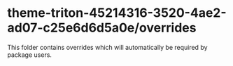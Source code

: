 # theme-triton-45214316-3520-4ae2-ad07-c25e6d6d5a0e/overrides

This folder contains overrides which will automatically be required by package users.
